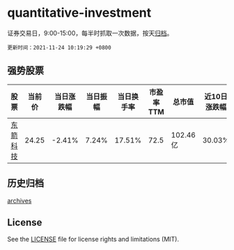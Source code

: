 # quantitative-investment

证券交易日，9:00-15:00，每半时抓取一次数据，按天[归档](archives)。

`更新时间：2021-11-24 10:19:29 +0800`

## 强势股票

|股票|当前价|当日涨跌幅|当日振幅|当日换手率|市盈率TTM|总市值|近10日涨跌幅|
|----|----|----|----|----|----|----|----|
|[东箭科技](https://xueqiu.com/S/SZ300978)|24.25|-2.41%|7.24%|17.51%|72.5|102.46亿|30.03%|

## 历史归档

[archives](archives)

## License

See the [LICENSE](LICENSE) file for license rights and limitations (MIT).